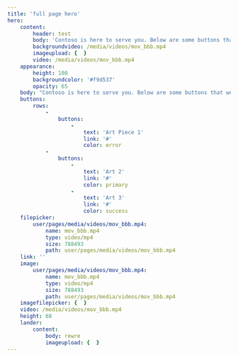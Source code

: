 ```yaml
---
title: 'full page hero'
hero:
    content:
        header: test
        body: 'Contoso is here to serve you. Below are some buttons that we thought you would enjoy. Look at them. What you are looking at is art.'
        backgroundvideo: /media/videos/mov_bbb.mp4
        imageupload: {  }
        video: /media/videos/mov_bbb.mp4
    appearance:
        height: 100
        backgroundcolor: '#f9d537'
        opacity: 65
    body: "Contoso is here to serve you. Below are some buttons that we thought you would enjoy. Look at them. What you are looking at is art.\n\n"
    buttons:
        rows:
            -
                buttons:
                    -
                        text: 'Art Piece 1'
                        link: '#'
                        color: error
            -
                buttons:
                    -
                        text: 'Art 2'
                        link: '#'
                        color: primary
                    -
                        text: 'Art 3'
                        link: '#'
                        color: success
    filepicker:
        user/pages/media/videos/mov_bbb.mp4:
            name: mov_bbb.mp4
            type: video/mp4
            size: 788493
            path: user/pages/media/videos/mov_bbb.mp4
    link: ''
    image:
        user/pages/media/videos/mov_bbb.mp4:
            name: mov_bbb.mp4
            type: video/mp4
            size: 788493
            path: user/pages/media/videos/mov_bbb.mp4
    imagefilepicker: {  }
    video: /media/videos/mov_bbb.mp4
    height: 68
    lander:
        content:
            body: rewre
            imageupload: {  }
---
```


